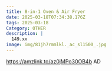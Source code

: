 ```yaml
---
title: 8-in-1 Oven & Air Fryer
date: 2025-03-18T07:34:38.176Z
tags: 2025-03-18
Category: OTHER
description: |
  149.xx
image: img/81jh7rmmlkl._ac_sl1500_.jpg
---
```

https://amzlink.to/az0jMPo30OB4b
AD